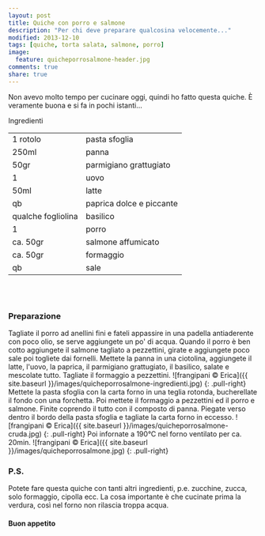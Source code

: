 ```yaml
---
layout: post
title: Quiche con porro e salmone
description: "Per chi deve preparare qualcosina velocemente..."
modified: 2013-12-10
tags: [quiche, torta salata, salmone, porro]
image:
  feature: quicheporrosalmone-header.jpg
comments: true
share: true
---
```


Non avevo molto tempo per cucinare oggi, quindi ho fatto questa quiche. È veramente buona e si fa in pochi istanti...


<div class="ingredients">
  <div class="ingredients-title">Ingredienti</div>
  <table>
    <tbody>
      <tr>
        <td>1 rotolo</td>
        <td>pasta sfoglia</td>
      </tr>
      <tr>
        <td>250ml</td>
        <td>panna</td>
      </tr>
      <tr>
        <td>50gr</td>
        <td>parmigiano grattugiato</td>
      </tr>
      <tr>
        <td>1</td>
        <td>uovo</td>
      </tr>
      <tr>
        <td>50ml</td>
        <td>latte</td>        
      </tr>
      <tr>
        <td>qb</td>
        <td>paprica dolce e piccante</td>
      </tr>
      <tr>
        <td>qualche fogliolina</td>
        <td>basilico</td>
      </tr>
      <tr>
        <td>1</td>
        <td>porro</td>
      </tr>
      <tr>
        <td>ca. 50gr</td>
        <td>salmone affumicato</td>
      </tr>
      <tr>
        <td>ca. 50gr</td>
        <td>formaggio</td>      
      </tr>
      <tr>
        <td>qb</td>
        <td>sale</td>
      </tr>
    </tbody>
  </table>
  <br></br>
</div>


<h3>
  <font color="grey">
    <i class="icon-cogs"></i>
  </font> Preparazione
</h3>

Tagliate il porro ad anellini fini e fateli appassire in una padella antiaderente con poco olio, se serve aggiungete un po' di acqua. Quando il porro è ben cotto aggiungete il salmone tagliato a pezzettini, girate e aggiungete poco sale poi togliete dai fornelli. Mettete la panna in una ciotolina, aggiungete il latte, l'uovo, la paprica, il parmigiano grattugiato, il basilico, salate e mescolate tutto. Tagliate il formaggio a pezzettini.
![frangipani © Erica]({{ site.baseurl }}/images/quicheporrosalmone-ingredienti.jpg)
{: .pull-right}
Mettete la pasta sfoglia con la carta forno in una teglia rotonda, bucherellate il fondo con una forchetta. Poi mettete il formaggio a pezzettini ed il porro e salmone. Finite coprendo il tutto con il composto di panna. Piegate verso dentro il bordo della pasta sfoglia e tagliate la carta forno in eccesso.
![frangipani © Erica]({{ site.baseurl }}/images/quicheporrosalmone-cruda.jpg)
{: .pull-right}
Poi infornate a 190°C nel forno ventilato per ca. 20min.
![frangipani © Erica]({{ site.baseurl }}/images/quicheporrosalmone.jpg)
{: .pull-right}


<h3>
  <font color="#FFCC00">
    <i class="icon-lightbulb"></i>
  </font> P.S.
</h3>


Potete fare questa quiche con tanti altri ingredienti, p.e. zucchine, zucca, solo formaggio, cipolla ecc. La cosa importante è che cucinate prima la verdura, così nel forno non rilascia troppa acqua.

<h4>Buon appetito
  <font color="red">
    <i class="icon-smile"></i>
  </font>
</h4>
